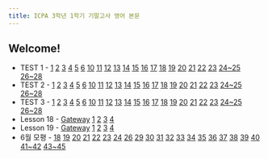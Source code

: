 ```yaml
---
title: ICPA 3학년 1학기 기말고사 영어 본문
---
```

## Welcome!

* TEST 1 - [1](/articles/1.html)  [2](/articles/2.html)  [3](/articles/3.html)  [4](/articles/4.html)  [5](/articles/5.html)  [6](/articles/6.html)  [10](/articles/7.html)  [11](/articles/8.html)  [12](/articles/9.html)  [13](/articles/10.html)  [14](/articles/11.html)  [15](/articles/12.html)  [16](/articles/13.html)  [17](/articles/14.html)  [18](/articles/15.html)  [19](/articles/16.html)  [20](/articles/17.html)  [21](/articles/18.html)  [22](/articles/19.html)  [23](/articles/20.html)  [24~25](/articles/21.html)  [26~28](/articles/22.html)
* TEST 2 - [1](/articles/23.html)  [2](/articles/24.html)  [3](/articles/25.html)  [4](/articles/26.html)  [5](/articles/27.html)  [6](/articles/28.html)  [10](/articles/29.html)  [11](/articles/30.html)  [12](/articles/31.html)  [13](/articles/32.html)  [14](/articles/33.html)  [15](/articles/34.html)  [16](/articles/35.html)  [17](/articles/36.html)  [18](/articles/37.html)  [19](/articles/38.html)  [20](/articles/39.html)  [21](/articles/40.html)  [22](/articles/41.html)  [23](/articles/42.html)  [24~25](/articles/43.html)  [26~28](/articles/44.html)
* TEST 3 - [1](/articles/45.html)  [2](/articles/46.html)  [3](/articles/47.html)  [4](/articles/48.html)  [5](/articles/49.html)  [6](/articles/50.html)  [10](/articles/51.html)  [11](/articles/52.html)  [12](/articles/53.html)  [13](/articles/54.html)  [14](/articles/55.html)  [15](/articles/56.html)  [16](/articles/57.html)  [17](/articles/58.html)  [18](/articles/59.html)  [19](/articles/60.html)  [20](/articles/61.html)  [21](/articles/62.html)  [22](/articles/63.html)  [23](/articles/64.html)  [24~25](/articles/65.html)  [26~28](/articles/66.html)
* Lesson 18 - [Gateway](/articles/67.html)  [1](/articles/68.html)  [2](/articles/69.html)  [3](/articles/70.html)  [4](/articles/71.html)
* Lesson 19 - [Gateway](/articles/72.html)  [1](/articles/73.html)  [2](/articles/74.html)  [3](/articles/75.html)  [4](/articles/76.html)
* 6월 모평 - [18](/articles/77.html)  [19](/articles/78.html)  [20](/articles/79.html)  [21](/articles/80.html)  [22](/articles/81.html)  [23](/articles/82.html)  [24](/articles/83.html)  [26](/articles/84.html)  [29](/articles/85.html)  [30](/articles/86.html)  [31](/articles/87.html)  [32](/articles/88.html)  [33](/articles/89.html)  [34](/articles/90.html)  [35](/articles/91.html)  [36](/articles/92.html)  [37](/articles/93.html)  [38](/articles/94.html)  [39](/articles/95.html)  [40](/articles/96.html)  [41~42](/articles/97.html)  [43~45](/articles/98.html)  
